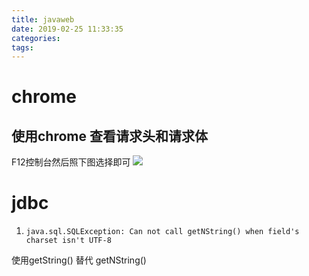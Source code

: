 ```yaml
---
title: javaweb
date: 2019-02-25 11:33:35
categories:
tags:
---
```


<!--more-->
# chrome
## 使用chrome 查看请求头和请求体
F12控制台然后照下图选择即可
![](https://losssblog.oss-cn-hangzhou.aliyuncs.com/javaweb/1.png)

# jdbc
1. `java.sql.SQLException: Can not call getNString() when field's charset isn't UTF-8`

使用getString() 替代 getNString()
